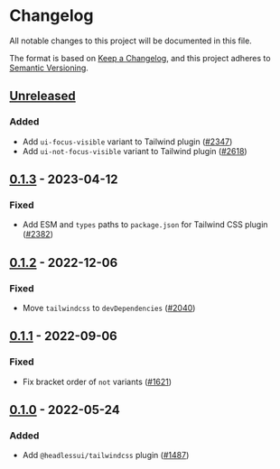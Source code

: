 # Changelog

All notable changes to this project will be documented in this file.

The format is based on [Keep a Changelog](https://keepachangelog.com/en/1.0.0/),
and this project adheres to [Semantic Versioning](https://semver.org/spec/v2.0.0.html).

## [Unreleased]

### Added

- Add `ui-focus-visible` variant to Tailwind plugin ([#2347](https://github.com/tailwindlabs/headlessui/pull/2347))
- Add `ui-not-focus-visible` variant to Tailwind plugin ([#2618](https://github.com/tailwindlabs/headlessui/pull/2618))

## [0.1.3] - 2023-04-12

### Fixed

- Add ESM and `types` paths to `package.json` for Tailwind CSS plugin ([#2382](https://github.com/tailwindlabs/headlessui/pull/2382))

## [0.1.2] - 2022-12-06

### Fixed

- Move `tailwindcss` to `devDependencies` ([#2040](https://github.com/tailwindlabs/headlessui/pull/2040))

## [0.1.1] - 2022-09-06

### Fixed

- Fix bracket order of `not` variants ([#1621](https://github.com/tailwindlabs/headlessui/pull/1621))

## [0.1.0] - 2022-05-24

### Added

- Add `@headlessui/tailwindcss` plugin ([#1487](https://github.com/tailwindlabs/headlessui/pull/1487))

[unreleased]: https://github.com/tailwindlabs/headlessui/compare/@headlessui/tailwindcss@v0.1.3...HEAD
[0.1.3]: https://github.com/tailwindlabs/headlessui/compare/@headlessui/tailwindcss@v0.1.2...@headlessui/tailwindcss@v0.1.3
[0.1.2]: https://github.com/tailwindlabs/headlessui/compare/@headlessui/tailwindcss@v0.1.1...@headlessui/tailwindcss@v0.1.2
[0.1.1]: https://github.com/tailwindlabs/headlessui/compare/@headlessui/tailwindcss@v0.1.0...@headlessui/tailwindcss@v0.1.1
[0.1.0]: https://github.com/tailwindlabs/headlessui/releases/tag/@headlessui/tailwindcss@v0.1.0
